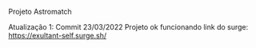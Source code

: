 Projeto Astromatch

Atualização 1: Commit 23/03/2022
Projeto ok funcionando
link do surge: https://exultant-self.surge.sh/
